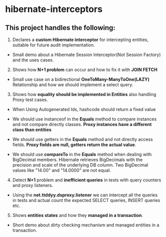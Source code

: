# hibernate-interceptors

## This project handles the following:

1) Declares a **custom Hibernate interceptor** for intercepting entities, suitable for future audit implementation.
* Small demo about a Hibernate Session Interceptor(Not Session Factory) and the uses cases. 

2) Shows how **N+1 problem** can occur and how to fix it with **JOIN FETCH**
* Small use case on a bidirectional **OneToMany-ManyToOne(LAZY)** Relationship and how we should implement a select query.

3) Shows how **equality should be implemented in Entities** also handling Proxy test cases.
  * When Using Autogenerated Ids, hashcode should return a fixed value
  
  * We should use instanceof in the **Equals** method to compare instances and not compare directly classes. **Proxy instances have a different class than entities**
  
  * We should use getters in the **Equals** method and not directly access fields. **Proxy fields are null, getters return the actual value**.
  * We should use **compareTo** in the **Equals** method when dealing with BigDecimal members. Hibernate retrieves BigDecimals with the precision and scale of the underlying DB column. Two BigDecimal values like "14.00" and "14.0000" are not equal.
4) Detect **N+1** problem and **inefficient queries** in tests with query counters and proxy listeners.
 * Using the **net.ttddyy.dsproxy.listener** we can intercept all the queries in tests and actual count the expected SELECT queries, INSERT queries etc.

5) Shows **entities states** and how they **managed in a transaction**.
* Short demo about dirty checking mechanism and managed entities in a transaction.
